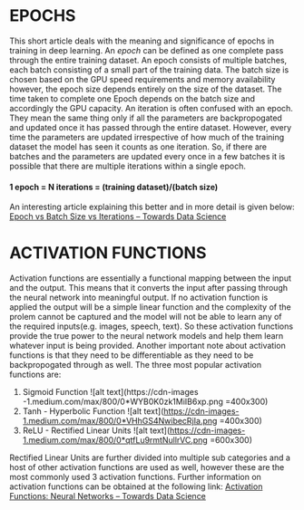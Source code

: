 # EPOCHS
This short article deals with the meaning and significance of epochs in training in deep learning. 
An *epoch* can be defined as one complete pass through the entire training dataset. An epoch consists of multiple batches, each batch consisting of a small part of the training data. The batch size is chosen based on the GPU speed requirements and memory availability however, the epoch size depends entirely on the size of the dataset. The time taken to complete one Epoch depends on the batch size and accordingly the GPU capacity. 
An iteration is often confused with an epoch. They mean the same thing only if all the parameters are backpropogated and updated once it has passed through the entire dataset. However, every time the parameters are updated irrespective of how much of the training dataset the model has seen it counts as one iteration. So, if there are batches and the parameters are updated every once in a few batches it is possible that there are multiple iterations within a single epoch.
#### 1 epoch = N iterations = (training dataset)/(batch size)
An interesting article explaining this better and in more detail is given below:
[Epoch vs Batch Size vs Iterations – Towards Data Science](https://towardsdatascience.com/epoch-vs-iterations-vs-batch-size-4dfb9c7ce9c9)
<br>
# ACTIVATION FUNCTIONS
Activation functions are essentially a functional mapping between the input and the output. This means that it converts the input after passing through the neural network into meaningful output. If no activation function is applied the output will be a simple linear function and the complexity of the prolem cannot be captured and the model will not be able to learn any of the required inputs(e.g. images, speech, text). So these activation functions provide the true power to the neural network models and help them learn whatever input is being provided. Another important note about activation functions is that they need to be differentiable as they need to be backpropogated through as well. The three most popular activation functions are:
1. Sigmoid Function
![alt text](https://cdn-images
-1.medium.com/max/800/0*WYB0K0zk1MiIB6xp.png =400x300)
2. Tanh - Hyperbolic Function
![alt text](https://cdn-images-1.medium.com/max/800/0*VHhGS4NwibecRjIa.png =400x300)
3. ReLU - Rectified Linear Units
![alt text](https://cdn-images-1.medium.com/max/800/0*qtfLu9rmtNullrVC.png =600x300)

Rectified Linear Units are further divided into multiple sub categories and a host of other activation functions are used as well, however these are the most commonly used 3 activation functions.
Further information on activation functions can be obtained at the following link:
[Activation Functions: Neural Networks – Towards Data Science](https://towardsdatascience.com/activation-functions-neural-networks-1cbd9f8d91d6)
<!--stackedit_data:
eyJoaXN0b3J5IjpbLTE2MTk0NzU0NjFdfQ==
-->